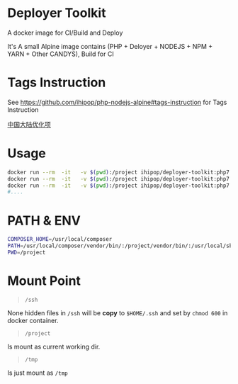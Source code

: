 # Deployer Toolkit

A docker image for CI/Build and Deploy

It's A small Alpine image contains (PHP + Deloyer + NODEJS + NPM + YARN + Other CANDYS), Build for CI 

# Tags Instruction

See https://github.com/ihipop/php-nodejs-alpine#tags-instruction for Tags Instruction

[中国大陆优化项](https://github.com/ihipop/deployer-toolkit/blob/master/README_CN.md)

# Usage 
```bash
docker run --rm  -it   -v $(pwd):/project ihipop/deployer-toolkit:php7.1-node8.9-dep6.0 dep --version
docker run --rm  -it   -v $(pwd):/project ihipop/deployer-toolkit:php7.1-node8.9-dep6.0 composer --version
docker run --rm  -it   -v $(pwd):/project ihipop/deployer-toolkit:php7.1-node8.9-dep6.0 npm --version
#....
```

# PATH & ENV
```bash
COMPOSER_HOME=/usr/local/composer
PATH=/usr/local/composer/vendor/bin/:/project/vendor/bin/:/usr/local/sbin:/usr/local/bin:/usr/sbin:/usr/bin:/sbin:/bin
PWD=/project
```

# Mount Point
> `/ssh` 

None hidden files in `/ssh` will be **copy** to `$HOME/.ssh`  and set by `chmod 600` in docker container.

> `/project`

Is mount as current working dir.

> `/tmp` 

Is just mount as `/tmp`
